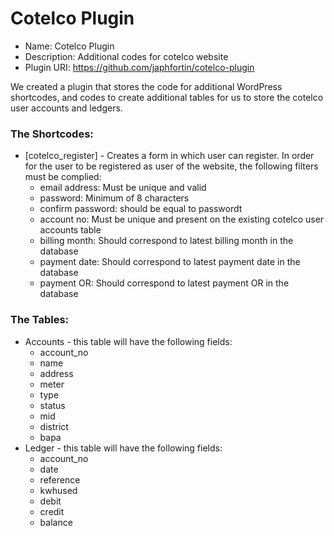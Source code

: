 # Cotelco Plugin

*	Name: Cotelco Plugin
*	Description: Additional codes for cotelco website
*	Plugin URI: https://github.com/japhfortin/cotelco-plugin

We created a plugin that stores the code for additional WordPress shortcodes, and codes to create additional tables for us to store the cotelco user accounts and ledgers.

### The Shortcodes:
* [cotelco_register] - Creates a form in which user can register. In order for the user to be registered as user of the website, the following filters must be complied:
    * email address: Must be unique and valid
    * password: Minimum of 8 characters
    * confirm password: should be equal to passwordt
    * account no: Must be unique and present on the existing cotelco user accounts table
    * billing month: Should correspond to latest billing month in the database
    * payment date: Should correspond to latest payment date in the database
    * payment OR: Should correspond to latest payment OR in the database

### The Tables:
* Accounts - this table will have the following fields:
	* 	account_no
	*	name
	*	address
	*	meter
	*	type
	*	status
	*	mid
	*	district
	*	bapa
* Ledger - this table will have the following fields:
	*	account_no
	*	date
	*	reference
	*	kwhused
	*	debit
	*	credit
	*	balance








